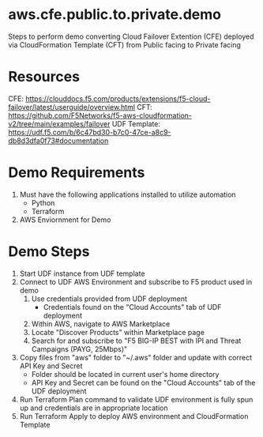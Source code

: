 # aws.cfe.public.to.private.demo

Steps to perform demo converting Cloud Failover Extention (CFE) deployed via CloudFormation Template (CFT) from Public facing to Private facing

# Resources
CFE: https://clouddocs.f5.com/products/extensions/f5-cloud-failover/latest/userguide/overview.html
CFT: https://github.com/F5Networks/f5-aws-cloudformation-v2/tree/main/examples/failover 
UDF Template: https://udf.f5.com/b/6c47bd30-b7c0-47ce-a8c9-db8d3dfa0f73#documentation


# Demo Requirements
1. Must have the following applications installed to utilize automation
    * Python
    * Terraform
2. AWS Enviornment for Demo


# Demo Steps
1. Start UDF instance from UDF template
2. Connect to UDF AWS Environment and subscribe to F5 product used in demo
    1. Use credentials provided from UDF deployment
        * Credentials found on the "Cloud Accounts" tab of UDF deployment
    2. Within AWS, navigate to AWS Marketplace
    3. Locate "Discover Products" within Marketplace page
    4. Search for and subscribe to "F5 BIG-IP BEST with IPI and Threat Campaigns (PAYG, 25Mbps)"
3. Copy files from "aws" folder to "~/.aws" folder and update with correct API Key and Secret
    * Folder should be located in current user's home directory
    * API Key and Secret can be found on the "Cloud Accounts" tab of the UDF deployment
4. Run Terraform Plan command to validate UDF environment is fully spun up and credentials are in appropriate location
5. Run Terraform Apply to deploy AWS environment and CloudFormation Template
